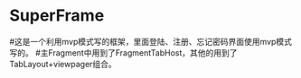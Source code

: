 # SuperFrame
#这是一个利用mvp模式写的框架，里面登陆、注册、忘记密码界面使用mvp模式写的。
#主Fragment中用到了FragmentTabHost，其他的用到了TabLayout+viewpager组合。


